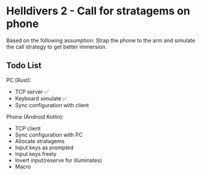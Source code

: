 # Helldivers 2 - Call for stratagems on phone

Based on the following assumption: Strap the phone to the arm and simulate the call strategy to get better immersion.

## Todo List

PC (Rust):

- TCP server ✅
- Keyboard simulate ✅
- Sync configuration with client

Phone (Android Kotlin):

- TCP client
- Sync configuration with PC
- Allocate stratagems
- Input keys as prompted
- Input keys freely
- Invert input(reserve for illuminates)
- Macro
